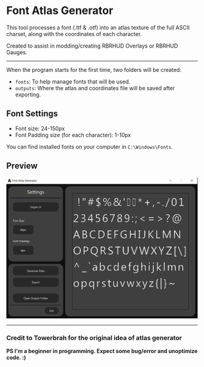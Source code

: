 # Font Atlas Generator

This tool processes a font (.ttf & .otf) into an atlas texture of the full ASCII charset, along with the coordinates of each character.

Created to assist in modding/creating RBRHUD Overlays or RBRHUD Gauges.

---

When the program starts for the first time, two folders will be created:

- `fonts`: To help manage fonts that will be used.
- `outputs`: Where the atlas and coordinates file will be saved after exporting.

## Font Settings

- Font size: 24-150px
- Font Padding size (for each character): 1-10px

You can find installed fonts on your computer in `C:\Windows\Fonts`.

## Preview

![Preview](Preview.png)

---

### Credit to Towerbrah for the original idea of atlas generator

**PS I'm a beginner in programming. Expect some bug/error and unoptimize code. :)**
